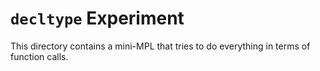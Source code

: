 # `decltype` Experiment

This directory contains a mini-MPL that tries to do everything in
terms of function calls.
